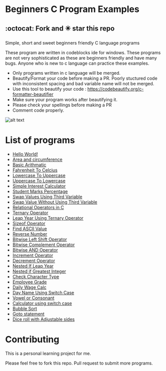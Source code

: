 
# Beginners C Program Examples
## :octocat: Fork and :eight_pointed_black_star: star this repo
Simple, short and sweet  beginners friendly C language programs 

These program are written in codeblocks ide for windows. These programs are not very sophisticated as these are beginners friendly and have many bugs. Anyone who is new to c language can practice these examples. 

- Only programs written in c language will be merged.
- Beautify/Format your code before making a PR. Poorly stuctured code with inconsistent spacing and bad variable name will not be merged. 
- Use this tool to beautify your code : https://codebeautify.org/c-formatter-beautifier
- Make sure your program works after beautifying it.
- Please check your spellings before making a PR
- Comment code properly.

![alt text](https://github.com/gouravthakur39/beginners-C-program-examples/blob/master/Screenshot.PNG)

# List of programs
- [Hello World!](https://github.com/gouravthakur39/beginners-C-program-examples/blob/master/HelloWorld.c)
- [Area and circumference](https://github.com/gouravthakur39/beginners-C-program-examples/blob/master/AreaAndCircumference.c)
- [Basic Arithmatic](https://github.com/gouravthakur39/beginners-C-program-examples/blob/master/BasicArithmatic.c)
- [Fahrenheit To Celcius](https://github.com/gouravthakur39/beginners-C-program-examples/blob/master/FahrenheitToCelciusConv.c)
- [Lowercase To Uppercase](https://github.com/gouravthakur39/beginners-C-program-examples/blob/master/LowercaseToUppercase.c)
- [Uppercase To Lowercase](https://github.com/gouravthakur39/beginners-C-program-examples/blob/master/UppercaseToLowercase.c)
- [Simple Interest Calculator](https://github.com/gouravthakur39/beginners-C-program-examples/blob/master/SimpleInterestCalculator.c)
- [Student Marks Percentage](https://github.com/gouravthakur39/beginners-C-program-examples/blob/master/StudentMarksPercentage.c)
- [Swap Values Using Third Variable](https://github.com/gouravthakur39/beginners-C-program-examples/blob/master/SwapValueUsingThirdVariable.c)
- [Swap Value Without Using Third Variable](https://github.com/gouravthakur39/beginners-C-program-examples/blob/master/SwapValueWithoutUsingThirdVariable.c)
- [Relational Operators in C](https://github.com/gouravthakur39/beginners-C-program-examples/blob/master/RelationalOperators.c)
- [Ternary Operator](https://github.com/gouravthakur39/beginners-C-program-examples/blob/master/TernaryOperator.c)
- [Leap Year Using Ternary Operator](https://github.com/gouravthakur39/beginners-C-program-examples/blob/master/LeapYearTernaryOperator.c)
- [Sizeof Operator](https://github.com/gouravthakur39/beginners-C-program-examples/blob/master/SizeofOperator.c)
- [Find ASCII Value](https://github.com/gouravthakur39/beginners-C-program-examples/blob/master/FindAsciiValue.c)
- [Reverse Number](https://github.com/gouravthakur39/beginners-C-program-examples/blob/master/ReverseNumber.c)
- [Bitwise Left Shift Operator](https://github.com/gouravthakur39/beginners-C-program-examples/blob/master/BitwiseLeftshiftOperator.c)
- [Bitwise Complement Operator](https://github.com/gouravthakur39/beginners-C-program-examples/blob/master/BitwiseComplementOperator.c)
- [Bitwise AND Operator](https://github.com/gouravthakur39/beginners-C-program-examples/blob/master/BitwiseAndOperator.c)
- [Increment Operator](https://github.com/gouravthakur39/beginners-C-program-examples/blob/master/IncrementOperator.c)
- [Decrement Operator](https://github.com/gouravthakur39/beginners-C-program-examples/blob/master/DecrementOperator.c)
- [Nested If Leap Year](https://github.com/gouravthakur39/beginners-C-program-examples/blob/master/NestedIfLeapYear.c)
- [Nested if Greatest Integer](https://github.com/gouravthakur39/beginners-C-program-examples/blob/master/NestedifGreatestInteger.c)
- [Check Character Type](https://github.com/gouravthakur39/beginners-C-program-examples/blob/master/CheckCharacterType.c)
- [Employee Grade](https://github.com/gouravthakur39/beginners-C-program-examples/blob/master/EmployeeGrade.c)
- [Daily Wage Calc](https://github.com/gouravthakur39/beginners-C-program-examples/blob/master/DailyWageCalc.c)
- [Day Name Using Switch Case](https://github.com/gouravthakur39/beginners-C-program-examples/blob/master/DayNameUsingSwitchCase.c)
- [Vowel or Consonant](https://github.com/gouravthakur39/beginners-C-program-examples/blob/master/VowelorConsonant.c)
- [Calculator using switch case](https://github.com/gouravthakur39/beginners-C-program-examples/blob/master/CalcUsingSwitchCase.c)
- [Bubble Sort](https://github.com/gouravthakur39/beginners-C-program-examples/blob/master/BubbleSort.c)
- [Goto statement](https://github.com/gouravthakur39/beginners-C-program-examples/blob/master/GotoStatementEvenOrOdd.c)
- [Dice roll with Adjustable sides](https://github.com/gouravthakur39/beginners-C-program-examples/blob/master/DiceRoll.c)


# Contributing
This is a personal learning project for me.

Please feel free to fork this repo. Pull request to submit more programs.
